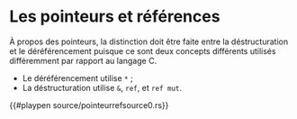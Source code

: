 # Les pointeurs et références

À propos des pointeurs, la distinction doit être faite entre la déstructuration et le déréférencement puisque ce sont deux concepts différents utilisés différemment par rapport au langage C.


* Le déréférencement utilise `*` ;
* La déstructuration utilise `&`, `ref`, et `ref mut`.

{{#playpen source/pointeurrefsource0.rs}}
